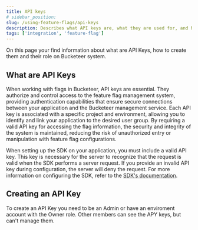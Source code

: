 ```yaml
---
title: API keys
# sidebar_position: 
slug: /using-feature-flags/api-keys
description: Describes what API keys are, what they are used for, and how to create them.
tags: ['integration', 'feature-flag']
---
```


On this page your find information about what are API Keys, how to create them and their role on Bucketeer system.

## What are API Keys

When working with flags in Bucketeer, API keys are essential. They authorize and control access to the feature flag management system, providing authentication capabilities that ensure secure connections between your application and the Bucketeer management service. Each API key is associated with a specific project and environment, allowing you to identify and link your application to the desired user group. By requiring a valid API key for accessing the flag information, the security and integrity of the system is maintained, reducing the risk of unauthorized entry or manipulation with feature flag configurations.

When setting up the SDK on your application, you must include a valid API key. This key is necessary for the server to recognize that the request is valid when the SDK performs a server request. If you provide an invalid API key during configuration, the server will deny the request. For more information on configuring the SDK, refer to the [SDK's documentation](../sdk).

## Creating an API Key

To create an API Key you need to be an Admin or have an enviroment account with the Owner role. Other members can see the APY keys, but can't manage them.


